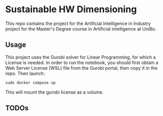 # Sustainable HW Dimensioning 

This repo contains the project for the Artificial Intelligence in Industry project for the Master's Degree course in 
Artificial intelligence at UniBo.

## Usage

This project uses the Gurobi solver for Linear Programming, for which a License is needed. In order to run the notebook,
you should first obtain a Web Server License (WSL) file from the Gurobi portal, then copy it in the repo. Then launch:

```commandline
sudo docker compose up
```

This will mount the gurobi license as a volume.

## TODOs

